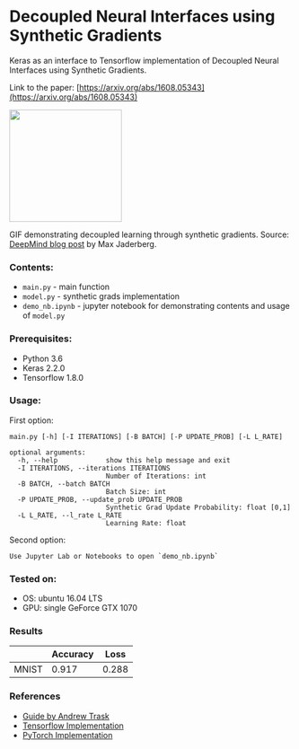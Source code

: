 # Decoupled Neural Interfaces using Synthetic Gradients

Keras as an interface to Tensorflow implementation of Decoupled Neural Interfaces using Synthetic Gradients.

Link to the paper:  [https://arxiv.org/abs/1608.05343](https://arxiv.org/abs/1608.05343)

<img src="https://storage.googleapis.com/deepmind-live-cms/documents/3-6.gif" width="200">

GIF demonstrating decoupled learning through synthetic gradients. Source: [DeepMind blog post](https://deepmind.com/blog/decoupled-neural-networks-using-synthetic-gradients/) by Max Jaderberg.

### Contents:
- `main.py` - main function
- `model.py` - synthetic grads implementation
- `demo_nb.ipynb` - jupyter notebook for demonstrating contents and usage of `model.py`

### Prerequisites:
- Python 3.6
- Keras 2.2.0
- Tensorflow 1.8.0

### Usage:
First option:
```
main.py [-h] [-I ITERATIONS] [-B BATCH] [-P UPDATE_PROB] [-L L_RATE]

optional arguments:
  -h, --help            show this help message and exit
  -I ITERATIONS, --iterations ITERATIONS
                        Number of Iterations: int
  -B BATCH, --batch BATCH
                        Batch Size: int
  -P UPDATE_PROB, --update_prob UPDATE_PROB
                        Synthetic Grad Update Probability: float [0,1]
  -L L_RATE, --l_rate L_RATE
                        Learning Rate: float
```
Second option:
```
Use Jupyter Lab or Notebooks to open `demo_nb.ipynb`
```

### Tested on:
- OS: ubuntu 16.04 LTS
- GPU: single GeForce GTX 1070 

### Results

|  | Accuracy | Loss |
|------|-------|-------|
|MNIST| 0.917 | 0.288 |

### References
- [Guide by Andrew Trask](https://iamtrask.github.io/2017/03/21/synthetic-gradients/)
- [Tensorflow Implementation](https://github.com/nitarshan/decoupled-neural-interfaces)
- [PyTorch Implementation](https://github.com/andrewliao11/dni.pytorch)